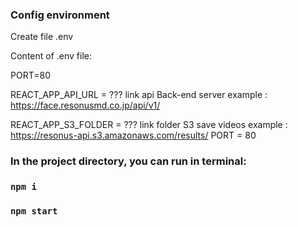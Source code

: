 ### Config environment

Create file .env

Content of .env file:

PORT=80

REACT_APP_API_URL = ??? link api Back-end server example : https://face.resonusmd.co.jp/api/v1/

REACT_APP_S3_FOLDER = ??? link folder S3 save videos example : https://resonus-api.s3.amazonaws.com/results/ PORT = 80

### In the project directory, you can run in terminal:

### `npm i`

### `npm start`

